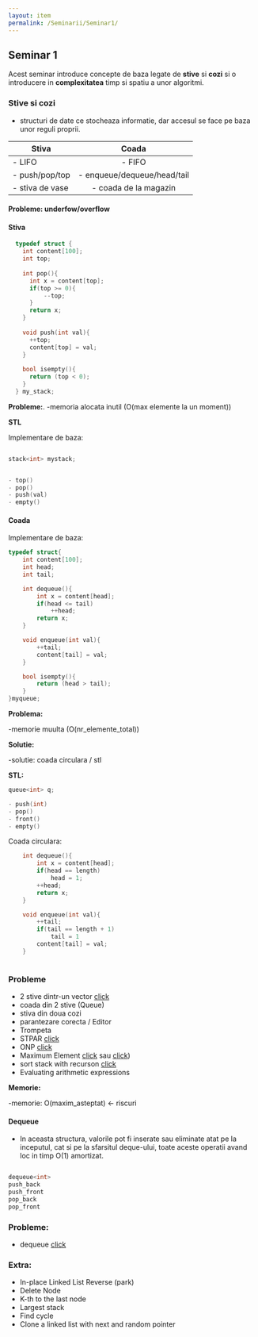 ```yaml
---
layout: item
permalink: /Seminarii/Seminar1/
---
```


## Seminar 1

Acest seminar introduce concepte de baza legate de **stive** si **cozi** si o introducere in **complexitatea** timp si spatiu a unor algoritmi.


### Stive si cozi


- structuri de date ce stocheaza informatie, dar accesul se face pe baza unor reguli proprii.

| Stiva                         | Coada                         |
| ------------------------------|:-----------------------------:| 
| - LIFO                        | - FIFO                        | 
| - push/pop/top                | - enqueue/dequeue/head/tail   |  
| - stiva de vase               | - coada de la magazin         |

#### Probleme: underfow/overflow

#### Stiva

``` C++
  typedef struct {
    int content[100];
    int top;
  
    int pop(){						
      int x = content[top];
      if(top >= 0){
          --top;
      }
      return x;
    }
  
    void push(int val){
      ++top;
      content[top] = val;
    }
  
    bool isempty(){
      return (top < 0);
    }
  } my_stack;
```

**Probleme:**. -memoria alocata inutil (O(max elemente la un moment))

**STL**

Implementare de baza:

``` C++

stack<int> mystack;


- top()
- pop()
- push(val)
- empty()
```

#### Coada

Implementare de baza:

``` C++
typedef struct{						
    int content[100];				
    int head;
    int tail;

    int dequeue(){
        int x = content[head];
        if(head <= tail)
            ++head;
        return x;
    }

    void enqueue(int val){
        ++tail;
        content[tail] = val;
    }

    bool isempty(){
        return (head > tail);
    }
}myqueue;

```

**Problema:**  


-memorie muulta (O(nr_elemente_total))

**Solutie:** 


-solutie: coada circulara / stl
    
**STL:**


``` C++
queue<int> q;

- push(int)
- pop()
- front()
- empty()
```

Coada circulara:

``` C++
	int dequeue(){
        int x = content[head];
        if(head == length)
            head = 1;
		++head;
        return x;
    }

    void enqueue(int val){
        ++tail;
		if(tail == length + 1)
			tail = 1
        content[tail] = val;
    }
	
```

### Probleme


- 2 stive dintr-un vector [click](http://www.geeksforgeeks.org/efficiently-implement-k-stacks-single-array/)
- coada din 2 stive (Queue)
- stiva din doua cozi
- parantezare corecta / Editor
- Trompeta
- STPAR [click](http://www.spoj.com/problems/STPAR/)
- ONP [click](http://www.spoj.com/problems/ONP/)
- Maximum Element [click](https://www.hackerrank.com/challenges/maximum-element)
 		sau [click](http://www.geeksforgeeks.org/design-a-stack-that-supports-getmin-in-o1-time-and-o1-extra-space/))
- sort stack with recurson [click](http://www.geeksforgeeks.org/sort-a-stack-using-recursion/)
- Evaluating arithmetic expressions

**Memorie:** 


-memorie: O(maxim_asteptat) <- riscuri

#### Dequeue


- In aceasta structura, valorile pot fi inserate sau eliminate atat pe la inceputul, cat si pe la sfarsitul deque-ului, toate aceste operatii avand loc in timp O(1) amortizat.

```C++

dequeue<int>
push_back
push_front
pop_back
pop_front

```

### Probleme:


- dequeue [click](http://www.infoarena.ro/problema/deque)

### Extra:

- In-place Linked List Reverse (park)
- Delete Node
- K-th to the last node
- Largest stack
- Find cycle
- Clone a linked list with next and random pointer


